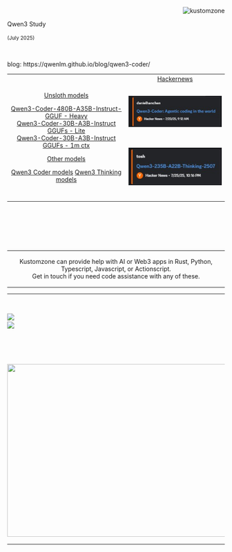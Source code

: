 <p align="right">
    <img src="https://komarev.com/ghpvc/?username=kustomzone&label=Profile%20views&color=0e75b6&style=flat" alt="kustomzone">
</p>

<table>
    <p>Qwen3 Study</p>
    <tr>
        <span>
            <p><small>(July 2025)</small></p>
<br>
<p>blog:   https://qwenlm.github.io/blog/qwen3-coder/ </p>
        </span>
        <td>
<div align="center">

<p>
<u>Unsloth models</u>
<br>

[Qwen3-Coder-480B-A35B-Instruct-GGUF - Heavy](https://huggingface.co/unsloth/Qwen3-Coder-480B-A35B-Instruct-GGUF) <br>
[Qwen3-Coder-30B-A3B-Instruct GGUFs - Lite](https://huggingface.co/unsloth/Qwen3-Coder-30B-A3B-Instruct-GGUF) <br>
[Qwen3-Coder-30B-A3B-Instruct GGUFs - 1m ctx](https://huggingface.co/unsloth/Qwen3-Coder-30B-A3B-Instruct-1M-GGUF)

<u>Other models</u>
<br>

[Qwen3 Coder models](https://huggingface.co/models?sort=modified&search=Qwen3-Coder)
[Qwen3 Thinking models](https://huggingface.co/models?sort=modified&search=Qwen3-235B-A22B-Thinking)
</p>
 </div>
        </td>
        <td>
<div align="center">
<u>Hackernews</u>
<br><br>

 [<img src="https://github.com/kustomzone/kustomzone/blob/master/img/Qwen3-Coder.jpg">](https://news.ycombinator.com/item?id=44653072)

<br>

 [<img src="https://github.com/kustomzone/kustomzone/blob/master/img/Qwen3-Thinking.jpg">](https://news.ycombinator.com/item?id=44681565)

<br>

 </div>
        </td>
    </tr>
</table>

<br><br><br><br><br>

<table>
    <tr>
        <td width="99999" align="center">
            <p color="#787878"> 
              Kustomzone can provide help with AI or Web3 apps in Rust, Python, Typescript, Javascript, or Actionscript.
              <br>
              Get in touch if you need code assistance with any of these.
            </p>
        </td>
    </tr>
</table>


<hr><br>

<p align="center" justify="center">

 ![](https://github-readme-stats.vercel.app/api?username=kustomzone&theme=dark&hide_border=false&include_all_commits=false&count_private=false)<br/>
 ![](https://github-readme-stats.vercel.app/api/top-langs/?username=kustomzone&theme=dark&hide_border=false&include_all_commits=false&count_private=false&layout=compact)

</p>

<br><br><br>

<p align="center" justify="center">
    <img src="https://github.com/kontains/bolt/raw/refs/heads/main/public/images/social.webp" width="600px" height="400px">
</p>

<hr>

